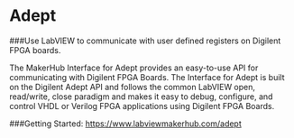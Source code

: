 Adept
========

###Use LabVIEW to communicate with user defined registers on Digilent FPGA boards.

The MakerHub Interface for Adept provides an easy-to-use API for communicating with Digilent FPGA Boards. The Interface for Adept is built on the Digilent Adept API and follows the common LabVIEW open, read/write, close paradigm and makes it easy to debug, configure, and control VHDL or Verilog FPGA applications using Digilent FPGA Boards.

###Getting Started:
https://www.labviewmakerhub.com/adept

